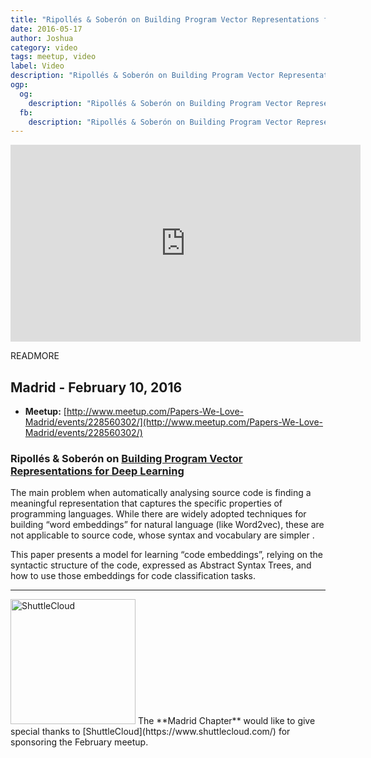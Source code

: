 ```yaml
---
title: "Ripollés & Soberón on Building Program Vector Representations for Deep Learning"
date: 2016-05-17
author: Joshua
category: video
tags: meetup, video
label: Video
description: "Ripollés & Soberón on Building Program Vector Representations for Deep Learning"
ogp:
  og:
    description: "Ripollés & Soberón on Building Program Vector Representations for Deep Learning"
  fb:
    description: "Ripollés & Soberón on Building Program Vector Representations for Deep Learning"
---
```


<iframe class="video" width="560" height="315" src="https://www.youtube.com/watch?v=Ju2pRFVmgAk" frameborder="0" allowfullscreen></iframe>

READMORE

## Madrid - February 10, 2016

* **Meetup:** [http://www.meetup.com/Papers-We-Love-Madrid/events/228560302/](http://www.meetup.com/Papers-We-Love-Madrid/events/228560302/)

### Ripollés & Soberón on [Building Program Vector Representations for Deep Learning](http://arxiv.org/abs/1409.3358)

The main problem when automatically analysing source code is finding a meaningful representation that captures the specific properties of programming languages. While there are widely adopted techniques for building “word embeddings” for natural language (like Word2vec), these are not applicable to source code, whose syntax and vocabulary are simpler .

This paper presents a model for learning “code embeddings”, relying on the syntactic structure of the code, expressed as Abstract Syntax Trees, and how to use those embeddings for code classification tasks.

---

<img class="left no-shadow" alt="ShuttleCloud" style="width: 200px" src="/images/shuttlecloud.png" />
The **Madrid Chapter** would like to give special thanks to [ShuttleCloud](https://www.shuttlecloud.com/) for sponsoring the February meetup.
